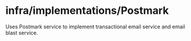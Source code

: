 # infra/implementations/Postmark
Uses Postmark service to implement transactional email service and email blast service.
